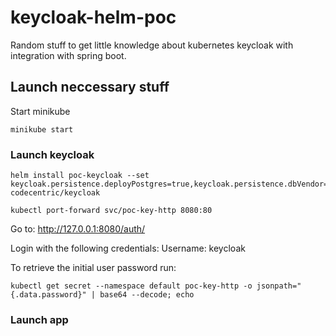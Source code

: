 # keycloak-helm-poc
Random stuff to get little knowledge about kubernetes keycloak with integration with spring boot.
## Launch neccessary stuff

Start minikube
```
minikube start
```
### Launch keycloak
```
helm install poc-keycloak --set keycloak.persistence.deployPostgres=true,keycloak.persistence.dbVendor='postgres',postgresql.persistence.enabled=true,keycloak.password='admin' codecentric/keycloak

kubectl port-forward svc/poc-key-http 8080:80
```

Go to:
http://127.0.0.1:8080/auth/

Login with the following credentials:
Username: keycloak

To retrieve the initial user password run:
```
kubectl get secret --namespace default poc-key-http -o jsonpath="{.data.password}" | base64 --decode; echo
```
### Launch app